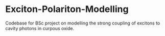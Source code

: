 # Exciton-Polariton-Modelling
Codebase for BSc project on modelling the strong coupling of excitons to cavity photons in curpous oxide. 
